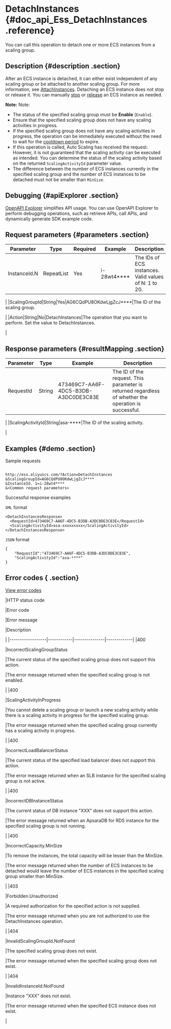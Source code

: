 # DetachInstances {#doc_api_Ess_DetachInstances .reference}

You can call this operation to detach one or more ECS instances from a scaling group.

## Description {#description .section}

After an ECS instance is detached, it can either exist independent of any scaling group or be attached to another scaling group. For more information, see [AttachInstances](~~25954~~). Detaching an ECS instance does not stop or release it. You can manually [stop](~~25501~~) or [release](~~25507~~) an ECS instance as needed.

**Note:** Note:

-   The status of the specified scaling group must be **Enable** \(`Enable`\).
-   Ensure that the specified scaling group does not have any scaling activities in progress.
-   If the specified scaling group does not have any scaling activities in progress, the operation can be immediately executed without the need to wait for the [cooldown period](~~25912~~) to expire.
-   If this operation is called, Auto Scaling has received the request. However, it is not guaranteed that the scaling activity can be executed as intended. You can determine the status of the scaling activity based on the returned `ScalingActivityId` parameter value.
-   The difference between the number of ECS instances currently in the specified scaling group and the number of ECS instances to be detached must not be smaller than `MinSize`.

## Debugging {#apiExplorer .section}

[OpenAPI Explorer](https://api.aliyun.com/#product=Ess&api=DetachInstances) simplifies API usage. You can use OpenAPI Explorer to perform debugging operations, such as retrieve APIs, call APIs, and dynamically generate SDK example code.

## Request parameters {#parameters .section}

|Parameter|Type|Required|Example|Description|
|---------|----|--------|-------|-----------|
|InstanceId.N|RepeatList|Yes|i-28wt4\*\*\*\*|The IDs of ECS instances. Valid values of N: 1 to 20.

 |
|ScalingGroupId|String|Yes|AG6CQdPU8OKdwLjgZcJ\*\*\*\*|The ID of the scaling group.

 |
|Action|String|No|DetachInstances|The operation that you want to perform. Set the value to DetachInstances.

 |

## Response parameters {#resultMapping .section}

|Parameter|Type|Example|Description|
|---------|----|-------|-----------|
|RequestId|String|473469C7-AA6F-4DC5-B3DB-A3DC0DE3C83E|The ID of the request. This parameter is returned regardless of whether the operation is successful.

 |
|ScalingActivityId|String|asa-\*\*\*\*|The ID of the scaling activity.

 |

## Examples {#demo .section}

Sample requests

``` {#request_demo}

http://ess.aliyuncs.com/?Action=DetachInstances
&ScalingGroupId=AG6CQdPU8OKdwLjgZcJ****
&InstanceId. 1=i-28wt4****
&<Common request parameters>

```

Successful response examples

`XML` format

``` {#xml_return_success_demo}
<DetachInstancesResponse> 
  <RequestId>473469C7-AA6F-4DC5-B3DB-A3DC0DE3C83E</RequestId> 
  <ScalingActivityId>asa-xxxxxxxxx</ScalingActivityId> 
</DetachInstancesResponse> 

```

`JSON` format

``` {#json_return_success_demo}
{
	"RequestId":"473469C7-AA6F-4DC5-B3DB-A3DC0DE3C83E",
	"ScalingActivityId":"asa-****"
}
```

## Error codes { .section}

[View error codes](https://error-center.aliyun.com/status/product/Ess)

|HTTP status code

|Error code

|Error message

|Description

|
|------------------|------------|---------------|-------------|
|400

|IncorrectScalingGroupStatus

|The current status of the specified scaling group does not support this action.

|The error message returned when the specified scaling group is not enabled.

|
|400

|ScalingActivityInProgress

|You cannot delete a scaling group or launch a new scaling activity while there is a scaling activity in progress for the specified scaling group.

|The error message returned when the specified scaling group currently has a scaling activity in progress.

|
|400

|IncorrectLoadBalancerStatus

|The current status of the specified load balancer does not support this action.

|The error message returned when an SLB instance for the specified scaling group is not active.

|
|400

|IncorrectDBInstanceStatus

|The current status of DB instance "XXX" does not support this action.

|The error message returned when an ApsaraDB for RDS instance for the specified scaling group is not running.

|
|400

|IncorrectCapacity.MinSize

|To remove the instances, the total capacity will be lesser than the MinSize.

|The error message returned when the number of ECS instances to be detached would leave the number of ECS instances in the specified scaling group smaller than MinSize.

|
|403

|Forbidden.Unauthorized

|A required authorization for the specified action is not supplied.

|The error message returned when you are not authorized to use the DetachInstances operation.

|
|404

|InvalidScalingGroupId.NotFound

|The specified scaling group does not exist.

|The error message returned when the specified scaling group does not exist.

|
|404

|InvalidInstanceId.NotFound

|Instance "XXX" does not exist.

|The error message returned when the specified ECS instance does not exist.

|

